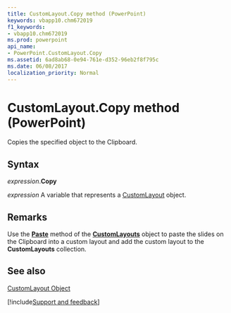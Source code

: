 ```yaml
---
title: CustomLayout.Copy method (PowerPoint)
keywords: vbapp10.chm672019
f1_keywords:
- vbapp10.chm672019
ms.prod: powerpoint
api_name:
- PowerPoint.CustomLayout.Copy
ms.assetid: 6ad8ab68-0e94-761e-d352-96eb2f8f795c
ms.date: 06/08/2017
localization_priority: Normal
---
```



# CustomLayout.Copy method (PowerPoint)

Copies the specified object to the Clipboard.


## Syntax

_expression_.**Copy**

_expression_ A variable that represents a [CustomLayout](./PowerPoint.CustomLayout.md) object.


## Remarks

Use the  **[Paste](PowerPoint.CustomLayouts.Paste.md)** method of the **[CustomLayouts](PowerPoint.CustomLayouts.md)** object to paste the slides on the Clipboard into a custom layout and add the custom layout to the **CustomLayouts** collection.


## See also


[CustomLayout Object](PowerPoint.CustomLayout.md)

[!include[Support and feedback](~/includes/feedback-boilerplate.md)]